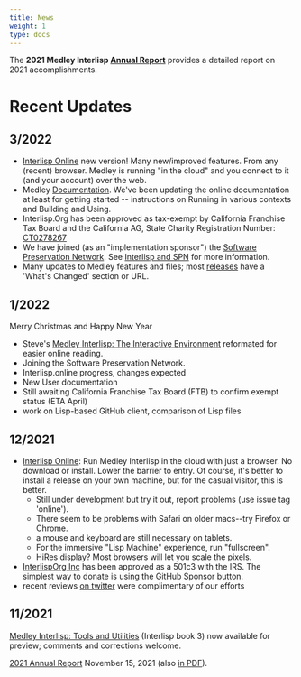```yaml
---
title: News
weight: 1
type: docs
---
```


The **2021 Medley Interlisp [Annual Report](https://docs.google.com/document/d/1cGBDNMO5yt6ymi7YiCcf6uNn6RBe5PVS7mW4kFnlzNY)** provides a detailed report on 2021 accomplishments.

# Recent Updates

## 3/2022
 - [Interlisp Online](https://online.interlisp.org) new version! Many new/improved features. From any (recent) browser. Medley is running "in the cloud" and you connect to it (and your account) over the web.  
 - Medley [Documentation](https://github.com/Interlisp/medley/wiki/Documentation). We've been updating the online documentation at least for getting started -- instructions on Running in various contexts and Building and Using.
 - Interlisp.Org has been approved as tax-exempt by California Franchise Tax Board and the California AG, State Charity Registration Number: [CT0278267](https://rct.doj.ca.gov/Verification/Web/Search.aspx?facility=Y)
 - We have joined (as an "implementation sponsor") the [Software Preservation Network](https://www.softwarepreservationnetwork.org/). See [Interlisp and SPN](https://www.softwarepreservationnetwork.org/Interlisp/) for more information.
 - Many updates to Medley features and files; most [releases](https://github.com/Interlisp/medley/releases) have a 'What's Changed' section or URL.

## 1/2022 
Merry Christmas and Happy New Year

* Steve's [Medley Interlisp: The Interactive Environment](https://interlisp.org/docs/20211225-interlisp-book-2.pdf) reformated for easier online reading.
* Joining the Software Preservation Network.
* Interlisp.online progress, changes expected
* New User documentation
* Still awaiting California Franchise Tax Board (FTB) to confirm exempt status (ETA April) 
* work on Lisp-based GitHub client, comparison of Lisp files

## 12/2021

* [Interlisp Online](https://online.interlisp.org): Run Medley Interlisp in the cloud with just a browser. No download or install. Lower the barrier to entry. Of course, it's better to install a release on your own machine, but for the casual visitor, this is better. 
   * Still under development but try it out, report problems (use issue tag 'online'). 
   * There seem to be problems with Safari on older macs--try Firefox or Chrome.
   * a mouse and keyboard are still necessary on tablets.
   * For the immersive "Lisp Machine" experience, run "fullscreen".
   * HiRes display? Most browsers will let you scale the pixels.
* [InterlispOrg Inc](https://github.com/Interlisp/medley/wiki/InterlispOrg-Inc) has been approved as a 501c3 with the IRS. The simplest way to donate is using the GitHub Sponsor button.
* recent reviews [on twitter](https://twitter.com/ftrain/status/1470968024756895744) were complimentary of our efforts

## 11/2021
[Medley Interlisp: Tools and Utilities](https://interlisp.org/docs/2021-interlisp-book-3.pdf) (Interlisp book 3) now available for preview; comments and corrections welcome.

[2021 Annual Report](https://docs.google.com/document/d/1cGBDNMO5yt6ymi7YiCcf6uNn6RBe5PVS7mW4kFnlzNY) November 15, 2021 (also [in PDF](https://interlisp.org/docs/2021-Medley-Interlisp-Annual-Report.pdf)).

